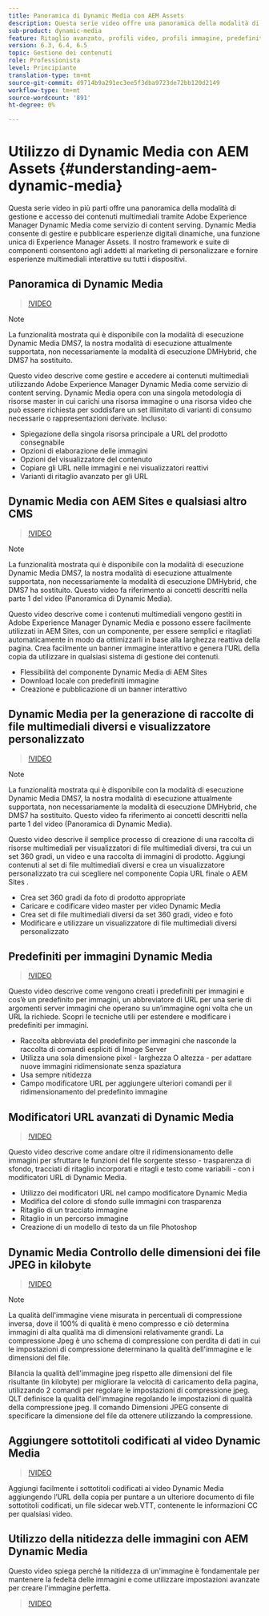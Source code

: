 ```yaml
---
title: Panoramica di Dynamic Media con AEM Assets
description: Questa serie video offre una panoramica della modalità di gestione e accesso dei contenuti multimediali tramite Adobe Experience Manager Dynamic Media come servizio di content serving. Dynamic Media consente di gestire e pubblicare esperienze digitali dinamiche, una funzione unica di Experience Manager Assets. Il nostro framework e suite di componenti consentono agli addetti al marketing di personalizzare e fornire esperienze multimediali interattive su tutti i dispositivi.
sub-product: dynamic-media
feature: Ritaglio avanzato, profili video, profili immagine, predefiniti visualizzatore, video VR 360, set di immagini, set 360 gradi
version: 6.3, 6.4, 6.5
topic: Gestione dei contenuti
role: Professionista
level: Principiante
translation-type: tm+mt
source-git-commit: d9714b9a291ec3ee5f3dba9723de72bb120d2149
workflow-type: tm+mt
source-wordcount: '891'
ht-degree: 0%

---
```



# Utilizzo di Dynamic Media con AEM Assets {#understanding-aem-dynamic-media}

Questa serie video in più parti offre una panoramica della modalità di gestione e accesso dei contenuti multimediali tramite Adobe Experience Manager Dynamic Media come servizio di content serving. Dynamic Media consente di gestire e pubblicare esperienze digitali dinamiche, una funzione unica di Experience Manager Assets. Il nostro framework e suite di componenti consentono agli addetti al marketing di personalizzare e fornire esperienze multimediali interattive su tutti i dispositivi.

## Panoramica di Dynamic Media

>[!VIDEO](https://video.tv.adobe.com/v/27144/?quality=9&learn=on)

>[!NOTE]
>
>La funzionalità mostrata qui è disponibile con la modalità di esecuzione Dynamic Media DMS7, la nostra modalità di esecuzione attualmente supportata, non necessariamente la modalità di esecuzione DMHybrid, che DMS7 ha sostituito.

Questo video descrive come gestire e accedere ai contenuti multimediali utilizzando Adobe Experience Manager Dynamic Media come servizio di content serving. Dynamic Media opera con una singola metodologia di risorse master in cui carichi una risorsa immagine o una risorsa video che può essere richiesta per soddisfare un set illimitato di varianti di consumo necessarie o rappresentazioni derivate. Incluso:

* Spiegazione della singola risorsa principale a URL del prodotto consegnabile
* Opzioni di elaborazione delle immagini
* Opzioni del visualizzatore del contenuto
* Copiare gli URL nelle immagini e nei visualizzatori reattivi
* Varianti di ritaglio avanzato per gli URL

## Dynamic Media con AEM Sites e qualsiasi altro CMS

>[!VIDEO](https://video.tv.adobe.com/v/27145/?quality=9&learn=on)

>[!NOTE]
>
>La funzionalità mostrata qui è disponibile con la modalità di esecuzione Dynamic Media DMS7, la nostra modalità di esecuzione attualmente supportata, non necessariamente la modalità di esecuzione DMHybrid, che DMS7 ha sostituito. Questo video fa riferimento ai concetti descritti nella parte 1 del video (Panoramica di Dynamic Media).

Questo video descrive come i contenuti multimediali vengono gestiti in Adobe Experience Manager Dynamic Media e possono essere facilmente utilizzati in AEM Sites, con un componente, per essere semplici e ritagliati automaticamente in modo da ottimizzarli in base alla larghezza reattiva della pagina. Crea facilmente un banner immagine interattivo e genera l’URL della copia da utilizzare in qualsiasi sistema di gestione dei contenuti.

* Flessibilità del componente Dynamic Media di AEM Sites
* Download locale con predefiniti immagine
* Creazione e pubblicazione di un banner interattivo

## Dynamic Media per la generazione di raccolte di file multimediali diversi e visualizzatore personalizzato

>[!VIDEO](https://video.tv.adobe.com/v/27146/?quality=9&learn=on)

>[!NOTE]
>
>La funzionalità mostrata qui è disponibile con la modalità di esecuzione Dynamic Media DMS7, la nostra modalità di esecuzione attualmente supportata, non necessariamente la modalità di esecuzione DMHybrid, che DMS7 ha sostituito. Questo video fa riferimento ai concetti descritti nella parte 1 del video (Panoramica di Dynamic Media).

Questo video descrive il semplice processo di creazione di una raccolta di risorse multimediali per visualizzatori di file multimediali diversi, tra cui un set 360 gradi, un video e una raccolta di immagini di prodotto. Aggiungi contenuti al set di file multimediali diversi e crea un visualizzatore personalizzato tra cui scegliere nel componente Copia URL finale o AEM Sites .

* Crea set 360 gradi da foto di prodotto appropriate
* Caricare e codificare video master per video Dynamic Media
* Crea set di file multimediali diversi da set 360 gradi, video e foto
* Modificare e utilizzare un visualizzatore di file multimediali diversi personalizzato

## Predefiniti per immagini Dynamic Media

>[!VIDEO](https://video.tv.adobe.com/v/27320/?quality=9&learn=on)

Questo video descrive come vengono creati i predefiniti per immagini e cos’è un predefinito per immagini, un abbreviatore di URL per una serie di argomenti server immagini che operano su un’immagine ogni volta che un URL la richiede. Scopri le tecniche utili per estendere e modificare i predefiniti per immagini.

* Raccolta abbreviata del predefinito per immagini che nasconde la raccolta di comandi espliciti di Image Server
* Utilizza una sola dimensione pixel - larghezza O altezza - per adattare nuove immagini ridimensionate senza spaziatura
* Usa sempre nitidezza
* Campo modificatore URL per aggiungere ulteriori comandi per il ridimensionamento del predefinito immagine

## Modificatori URL avanzati di Dynamic Media

>[!VIDEO](https://video.tv.adobe.com/v/27319/?quality=9&learn=on)

Questo video descrive come andare oltre il ridimensionamento delle immagini per sfruttare le funzioni del file sorgente stesso - trasparenza di sfondo, tracciati di ritaglio incorporati e ritagli e testo come variabili - con i modificatori URL di Dynamic Media.

* Utilizzo dei modificatori URL nel campo modificatore Dynamic Media
* Modifica del colore di sfondo sulle immagini con trasparenza
* Ritaglio di un tracciato immagine
* Ritaglio in un percorso immagine
* Creazione di un modello di testo da un file Photoshop

## Dynamic Media Controllo delle dimensioni dei file JPEG in kilobyte

>[!VIDEO](https://video.tv.adobe.com/v/27404/?quality=9&learn=on)


>[!NOTE]
>
>La qualità dell&#39;immagine viene misurata in percentuali di compressione inversa, dove il 100% di qualità è meno compresso e ciò determina immagini di alta qualità ma di dimensioni relativamente grandi. La compressione Jpeg è uno schema di compressione con perdita di dati in cui le impostazioni di compressione determinano la qualità dell&#39;immagine e le dimensioni del file.

Bilancia la qualità dell&#39;immagine jpeg rispetto alle dimensioni del file risultante (in kilobyte) per migliorare la velocità di caricamento della pagina, utilizzando 2 comandi per regolare le impostazioni di compressione jpeg. QLT definisce la qualità dell&#39;immagine regolando le impostazioni di qualità della compressione jpeg. Il comando Dimensioni JPEG consente di specificare la dimensione del file da ottenere utilizzando la compressione.

## Aggiungere sottotitoli codificati al video Dynamic Media

>[!VIDEO](https://video.tv.adobe.com/v/28074/?quality=9&learn=on)

Aggiungi facilmente i sottotitoli codificati ai video Dynamic Media aggiungendo l’URL della copia per puntare a un ulteriore documento di file sottotitoli codificati, un file sidecar web.VTT, contenente le informazioni CC per qualsiasi video.

## Utilizzo della nitidezza delle immagini con AEM Dynamic Media

Questo video spiega perché la nitidezza di un&#39;immagine è fondamentale per mantenere la fedeltà delle immagini e come utilizzare impostazioni avanzate per creare l&#39;immagine perfetta.

>[!VIDEO](https://demos-pub.assetsadobe.com/etc/dam/viewers/s7viewers/html5/VideoViewer.html?asset=%2Fcontent%2Fdam%2Fdm-public-facing-upgrade-portal-video%2F04_DynamicImagery_AdvancedSettings_071917_BH.mp4&amp;config=/etc/dam/presets/viewer/Video_social&amp;serverUrl=https%3A%2F%2Fadobedemo62-h.assetsadobe.com%2Fis%2Fimage%2F&amp;contenturl=%2F&amp;config2=/etc/dam/presets/analytics&amp;videoserverurl=https://gateway-na.assetsadobe.com/DMGateway/public/demoCo&amp;posterimage=/content/dam/dm-public-facing-upgrade-portal-video/04_DynamicImagery_AdvancedSettings_071917_BH.mp4)
